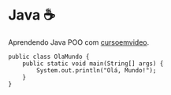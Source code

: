 # Java  :coffee:
 Aprendendo  Java POO com [cursoemvideo](https://www.youtube.com/watch?v=KlIL63MeyMY&list=PLHz_AreHm4dkqe2aR0tQK74m8SFe-aGsY).
~~~
public class OlaMundo {
    public static void main(String[] args) {
        System.out.println("Olá, Mundo!");
    }
}
~~~
